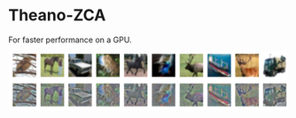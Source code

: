 # Theano-ZCA

For faster performance on a GPU.

![](https://github.com/sdanaipat/Theano-ZCA/blob/master/zca.png)